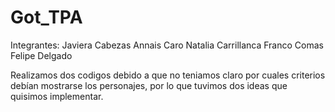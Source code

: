 # Got_TPA
Integrantes: 
Javiera Cabezas
Annais Caro
Natalia Carrillanca
Franco Comas
Felipe Delgado

Realizamos dos codigos debido a que no teniamos claro por cuales criterios debían mostrarse los personajes, por lo que tuvimos dos ideas que quisimos implementar.
